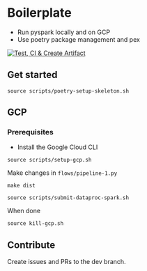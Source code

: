 # Boilerplate
- Run pyspark locally and on GCP
- Use poetry package management and pex

[![Test, CI & Create Artifact](https://github.com/sthenkel23/spark-play/actions/workflows/ci.yml/badge.svg?branch=main)](https://github.com/sthenkel23/spark-play/actions/workflows/ci.yml)

## Get started 
`source scripts/poetry-setup-skeleton.sh`

## GCP

### Prerequisites
- Install the Google Cloud CLI

`source scripts/setup-gcp.sh`

Make changes in `flows/pipeline-1.py`

`make dist`

`source scripts/submit-dataproc-spark.sh`

When done

`source kill-gcp.sh`

## Contribute
Create issues and PRs to the dev branch.
